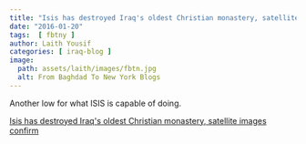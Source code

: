 ```yaml
---
title: "Isis has destroyed Iraq's oldest Christian monastery, satellite images confirm"
date: "2016-01-20"
tags:  [ fbtny ]
author: Laith Yousif
categories: [ iraq-blog ]
image:
  path: assets/laith/images/fbtn.jpg
  alt: From Baghdad To New York Blogs
---
```


Another low for what ISIS is capable of doing.

  

  
[Isis has destroyed Iraq's oldest Christian monastery, satellite images confirm](https://www.theguardian.com/world/2016/jan/20/isis-has-destroyed-iraqs-oldest-christian-monastery-satellite-images-confirm)
